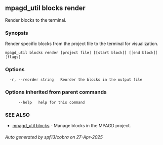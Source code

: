 ## mpagd_util blocks render

Render blocks to the terminal.

### Synopsis

Render specific blocks from the project file to the terminal for visualization.

```
mpagd_util blocks render [project file] [[start block]] [[end block]] [flags]
```

### Options

```
  -r, --reorder string   Reorder the blocks in the output file
```

### Options inherited from parent commands

```
      --help   help for this command
```

### SEE ALSO

* [mpagd_util blocks](mpagd_util_blocks.md)	 - Manage blocks in the MPAGD project.

###### Auto generated by spf13/cobra on 27-Apr-2025
